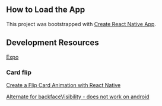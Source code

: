 

## How to Load the App
This project was bootstrapped with [Create React Native App](https://github.com/react-community/create-react-native-app).


## Development Resources
[Expo](https://expo.io/)

### Card flip
[Create a Flip Card Animation with React Native](https://codedaily.io/screencasts/12/Create-a-Flip-Card-Animation-with-React-Native)

[Alternate for backfaceVisibility - does not work on android](https://github.com/facebook/react-native/issues/1973#issuecomment-262059217)
